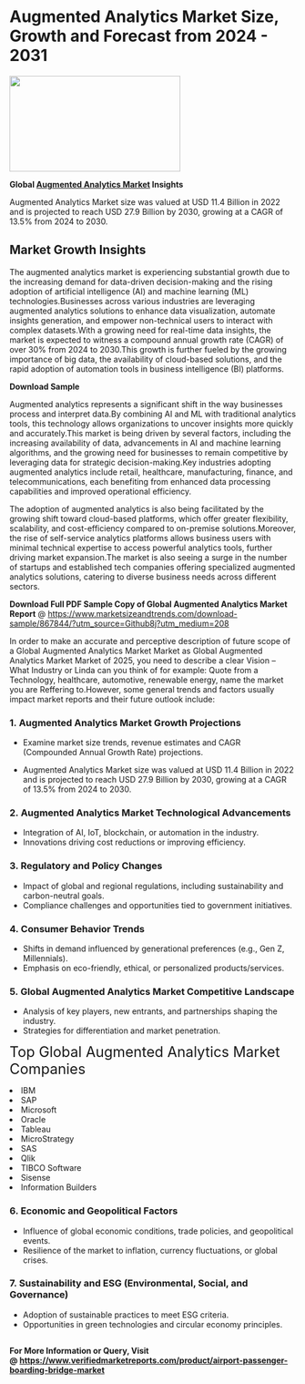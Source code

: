 <H1>Augmented Analytics Market Size, Growth and Forecast from 2024 - 2031</H1><img class="aligncenter size-medium wp-image-584254" src="https://thirdeyenews.in/wp-content/uploads/2024/09/Global-Market-Research-300x168.jpeg" alt="" width="300" height="168" /><p><strong>Global&nbsp;<a href="https://www.marketsizeandtrends.com/download-sample/867844/?utm_source=Github8j?utm_medium=208">Augmented Analytics Market</a> Insights</strong></p><p>Augmented Analytics Market size was valued at USD 11.4 Billion in 2022 and is projected to reach USD 27.9 Billion by 2030, growing at a CAGR of 13.5% from 2024 to 2030.</p><p><h2>Market Growth Insights</h2> <p>The augmented analytics market is experiencing substantial growth due to the increasing demand for data-driven decision-making and the rising adoption of artificial intelligence (AI) and machine learning (ML) technologies.Businesses across various industries are leveraging augmented analytics solutions to enhance data visualization, automate insights generation, and empower non-technical users to interact with complex datasets.With a growing need for real-time data insights, the market is expected to witness a compound annual growth rate (CAGR) of over 30% from 2024 to 2030.This growth is further fueled by the growing importance of big data, the availability of cloud-based solutions, and the rapid adoption of automation tools in business intelligence (BI) platforms.</p> <p><strong>Download Sample</strong></p> <p>Augmented analytics represents a significant shift in the way businesses process and interpret data.By combining AI and ML with traditional analytics tools, this technology allows organizations to uncover insights more quickly and accurately.This market is being driven by several factors, including the increasing availability of data, advancements in AI and machine learning algorithms, and the growing need for businesses to remain competitive by leveraging data for strategic decision-making.Key industries adopting augmented analytics include retail, healthcare, manufacturing, finance, and telecommunications, each benefiting from enhanced data processing capabilities and improved operational efficiency.</p> <p>The adoption of augmented analytics is also being facilitated by the growing shift toward cloud-based platforms, which offer greater flexibility, scalability, and cost-efficiency compared to on-premise solutions.Moreover, the rise of self-service analytics platforms allows business users with minimal technical expertise to access powerful analytics tools, further driving market expansion.The market is also seeing a surge in the number of startups and established tech companies offering specialized augmented analytics solutions, catering to diverse business needs across different sectors.</p> <p><span class=""><strong>Download Full PDF Sample Copy of Global Augmented Analytics Market Report</strong> @ <a href="https://www.marketsizeandtrends.com/download-sample/867844/?utm_source=Github8j?utm_medium=208" target="_blank">https://www.marketsizeandtrends.com/download-sample/867844/?utm_source=Github8j?utm_medium=208</a></span></p><p>In order to make an accurate and perceptive description of future scope of a Global&nbsp;Augmented Analytics Market Market as Global&nbsp;Augmented Analytics Market Market of 2025, you need to describe a clear Vision &ndash; What Industry or Linda can you think of for example: Quote from a Technology, healthcare, automotive, renewable energy, name the market you are Reffering to.However, some general trends and factors usually impact market reports and their future outlook include:</p><h3>1.&nbsp;<strong>Augmented Analytics Market Growth Projections</strong></h3><ul><li>Examine market size trends, revenue estimates and CAGR (Compounded Annual Growth Rate) projections.</li><li><p>Augmented Analytics Market size was valued at USD 11.4 Billion in 2022 and is projected to reach USD 27.9 Billion by 2030, growing at a CAGR of 13.5% from 2024 to 2030.</p></li></ul><h3>2.&nbsp;<strong>Augmented Analytics Market Technological Advancements</strong></h3><ul><li>Integration of AI, IoT, blockchain, or automation in the industry.</li><li>Innovations driving cost reductions or improving efficiency.</li></ul><h3>3.&nbsp;<strong>Regulatory and Policy Changes</strong></h3><ul><li>Impact of global and regional regulations, including sustainability and carbon-neutral goals.</li><li>Compliance challenges and opportunities tied to government initiatives.</li></ul><h3>4.&nbsp;<strong>Consumer Behavior Trends</strong></h3><ul><li>Shifts in demand influenced by generational preferences (e.g., Gen Z, Millennials).</li><li>Emphasis on eco-friendly, ethical, or personalized products/services.</li></ul><h3>5.&nbsp;<strong>Global Augmented Analytics Market Competitive Landscape</strong></h3><ul><li>Analysis of key players, new entrants, and partnerships shaping the industry.</li><li>Strategies for differentiation and market penetration.</li></ul><p data-pm-slice="1 1 []"><span style="color: inherit; font-family: inherit; font-size: 25px;">Top Global Augmented Analytics Market Companies</span></p><div class="" data-test-id=""><p><li>IBM</li><li> SAP</li><li> Microsoft</li><li> Oracle</li><li> Tableau</li><li> MicroStrategy</li><li> SAS</li><li> Qlik</li><li> TIBCO Software</li><li> Sisense</li><li> Information Builders</li></p></div><h3>6.&nbsp;<strong>Economic and Geopolitical Factors</strong></h3><ul><li>Influence of global economic conditions, trade policies, and geopolitical events.</li><li>Resilience of the market to inflation, currency fluctuations, or global crises.</li></ul><h3>7.&nbsp;<strong>Sustainability and ESG (Environmental, Social, and Governance)</strong></h3><ul><li>Adoption of sustainable practices to meet ESG criteria.</li><li>Opportunities in green technologies and circular economy principles.</li></ul><h2><strong style="font-size: 14px;">For More Information or Query, Visit @&nbsp;</strong><a style="background-color: #ffffff; font-size: 14px;" href="https://www.marketsizeandtrends.com/report/augmented-analytics-market/" target="_blank">https://www.verifiedmarketreports.com/product/airport-passenger-boarding-bridge-market</a></h2>
